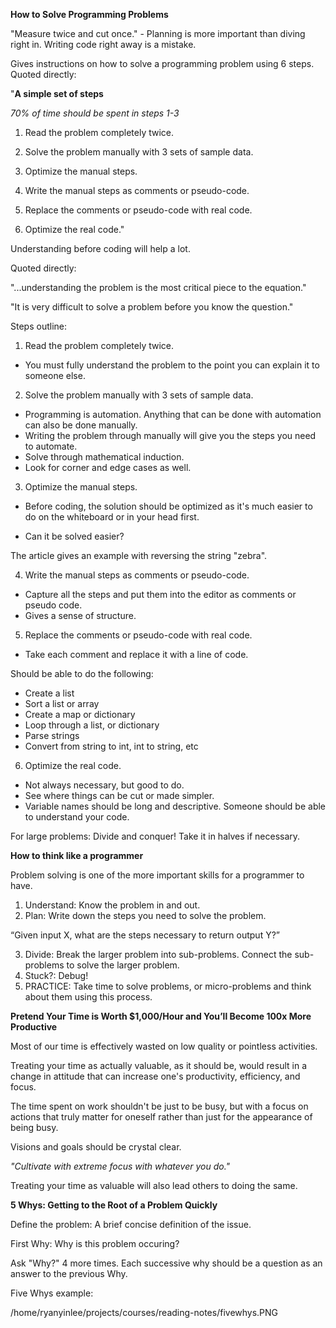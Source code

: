 **How to Solve Programming Problems**

"Measure twice and cut once." - Planning is more important than diving right in. Writing code right away is a mistake.

Gives instructions on how to solve a programming problem using 6 steps. Quoted directly:

"**A simple set of steps**

*70% of time should be spent in steps 1-3*

1. Read the problem completely twice.
2. Solve the problem manually with 3 sets of sample data.
3. Optimize the manual steps.

4. Write the manual steps as comments or pseudo-code.
5. Replace the comments or pseudo-code with real code.
6. Optimize the real code."


Understanding before coding will help a lot.

Quoted directly:

"...understanding the problem is the most critical piece to the equation."

"It is very difficult to solve a problem before you know the question."

Steps outline:

1. Read the problem completely twice.

- You must fully understand the problem to the point you can explain it to someone else.

2. Solve the problem manually with 3 sets of sample data.

- Programming is automation. Anything that can be done with automation can also be done manually. 
- Writing the problem through manually will give you the steps you need to automate.
- Solve through mathematical induction.
- Look for corner and edge cases as well.

3. Optimize the manual steps.

- Before coding, the solution should be optimized as it's much easier to do on the whiteboard or in your head first.

- Can it be solved easier?

The article gives an example with reversing the string "zebra".

4. Write the manual steps as comments or pseudo-code.

- Capture all the steps and put them into the editor as comments or pseudo code.
- Gives a sense of structure.

5. Replace the comments or pseudo-code with real code.

- Take each comment and replace it with a line of code.

Should be able to do the following: 

- Create a list
- Sort a list or array
- Create a map or dictionary
- Loop through a list, or dictionary
- Parse strings
- Convert from string to int, int to string, etc


6. Optimize the real code.

- Not always necessary, but good to do.
- See where things can be cut or made simpler.
- Variable names should be long and descriptive. Someone should be able to understand your code.

For large problems: Divide and conquer! Take it in halves if necessary.

**How to think like a programmer**

Problem solving is one of the more important skills for a programmer to have.

1. Understand: Know the problem in and out.
2. Plan: Write down the steps you need to solve the problem.

“Given input X, what are the steps necessary to return output Y?”

3. Divide: Break the larger problem into sub-problems. Connect the sub-problems to solve the larger problem.
4. Stuck?: Debug!
5. PRACTICE: Take time to solve problems, or micro-problems and think about them using this process.


**Pretend Your Time is Worth $1,000/Hour and You’ll Become 100x More Productive**

Most of our time is effectively wasted on low quality or pointless activities.

Treating your time as actually valuable, as it should be, would result in a change in attitude that can increase one's productivity, efficiency, and focus.

The time spent on work shouldn't be just to be busy, but with a focus on actions that truly matter for oneself rather than just for the appearance of being busy.

Visions and goals should be crystal clear.

*"Cultivate with extreme focus with whatever you do."*

Treating your time as valuable will also lead others to doing the same.

**5 Whys: Getting to the Root of a Problem Quickly**

Define the problem: A brief concise definition of the issue.

First Why: Why is this problem occuring?

Ask "Why?" 4 more times. Each successive why should be a question as an answer to the previous Why.

Five Whys example:

/home/ryanyinlee/projects/courses/reading-notes/fivewhys.PNG

